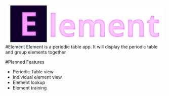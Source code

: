 ![Element Header Icon](https://raw.githubusercontent.com/Noah-Huppert/Element/master/WorkFiles/site_header_icon/site_header_icon.png)
#Element
Element is a periodic table app. It will display the periodic table and group elements together

#Planned Features
- Periodic Table view
- Individual element view
- Element lookup
- Element training
